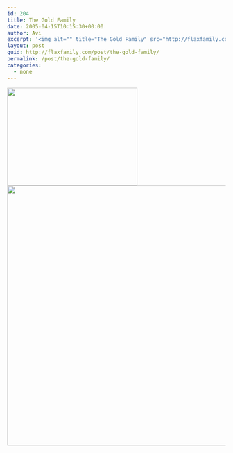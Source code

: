 ```yaml
---
id: 204
title: The Gold Family
date: 2005-04-15T10:15:30+00:00
author: Avi
excerpt: '<img alt="" title="The Gold Family" src="http://flaxfamily.com/uploads/The Gold Family-thumbnail.jpg" width="300" height="225" />'
layout: post
guid: http://flaxfamily.com/post/the-gold-family/
permalink: /post/the-gold-family/
categories:
  - none
---
```

<img alt="" title="The Gold Family" src="http://flaxfamily.com/uploads/The Gold Family-thumbnail.jpg" width="300" height="225" />
  
<!--more-->


  
<img alt="" title="The Gold Family" src="http://flaxfamily.com/uploads/The Gold Family.jpg" width="800" height="600" />
